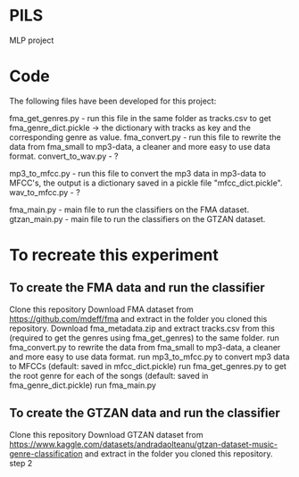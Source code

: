 # PILS
MLP project

# Code

The following files have been developed for this project:

fma_get_genres.py - run this file in the same folder as tracks.csv to get fma_genre_dict.pickle -> the dictionary with tracks as key and the corresponding genre as value.
fma_convert.py - run this file to rewrite the data from fma_small to mp3-data, a cleaner and more easy to use data format.
convert_to_wav.py - ?

mp3_to_mfcc.py - run this file to convert the mp3 data in mp3-data to MFCC's, the output is a dictionary saved in a pickle file "mfcc_dict.pickle".
wav_to_mfcc.py - ?

fma_main.py - main file to run the classifiers on the FMA dataset.
gtzan_main.py - main file to run the classifiers on the GTZAN dataset.

# To recreate this experiment

## To create the FMA data and run the classifier
Clone this repository
Download FMA dataset from https://github.com/mdeff/fma and extract in the folder you cloned this repository. 
Download fma_metadata.zip and extract tracks.csv from this (required to get the genres using fma_get_genres) to the same folder.
run fma_convert.py to rewrite the data from fma_small to mp3-data, a cleaner and more easy to use data format.
run mp3_to_mfcc.py to convert mp3 data to MFCCs (default: saved in mfcc_dict.pickle)
run fma_get_genres.py to get the root genre for each of the songs (default: saved in fma_genre_dict.pickle)
run fma_main.py

## To create the GTZAN data and run the classifier
Clone this repository
Download GTZAN dataset from https://www.kaggle.com/datasets/andradaolteanu/gtzan-dataset-music-genre-classification and extract in the folder you cloned this repository. 
step 2
